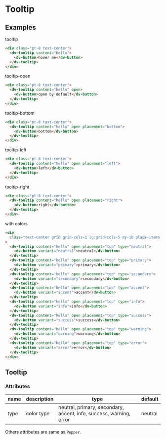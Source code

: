 # Tooltip

## Examples

tooltip

```html :::demo
<div class="pt-8 text-center">
  <dv-tooltip content="hello">
    <dv-button>hover me</dv-button>
  </dv-tooltip>
</div>
```

tooltip-open

```html :::demo
<div class="pt-8 text-center">
  <dv-tooltip content="hello" open>
    <dv-button>open by default</dv-button>
  </dv-tooltip>
</div>
```

tooltip-bottom

```html :::demo
<div class="pt-8 text-center">
  <dv-tooltip content="hello" open placement="bottom">
    <dv-button>bottom</dv-button>
  </dv-tooltip>
</div>
```

tooltip-left

```html :::demo
<div class="pt-8 text-center">
  <dv-tooltip content="hello" open placement="left">
    <dv-button>left</dv-button>
  </dv-tooltip>
</div>
```

tooltip-right

```html :::demo
<div class="pt-8 text-center">
  <dv-tooltip content="hello" open placement="right">
    <dv-button>right</dv-button>
  </dv-tooltip>
</div>
```

with colors

```html :::demo
<div
  class="text-center grid grid-cols-1 lg:grid-cols-5 my-10 place-items-center gap-y-12"
>
  <dv-tooltip content="hello" open placement="top" type="neutral">
    <dv-button variant="neutral">neutral</dv-button>
  </dv-tooltip>
  <dv-tooltip content="hello" open placement="top" type="primary">
    <dv-button variant="primary">primary</dv-button>
  </dv-tooltip>
  <dv-tooltip content="hello" open placement="top" type="secondary">
    <dv-button variant="secondary">secondary</dv-button>
  </dv-tooltip>
  <dv-tooltip content="hello" open placement="top" type="accent">
    <dv-button variant="accent">accent</dv-button>
  </dv-tooltip>
  <dv-tooltip content="hello" open placement="top" type="info">
    <dv-button variant="info">info</dv-button>
  </dv-tooltip>
  <dv-tooltip content="hello" open placement="top" type="success">
    <dv-button variant="success">success</dv-button>
  </dv-tooltip>
  <dv-tooltip content="hello" open placement="top" type="warning">
    <dv-button variant="warning">warning</dv-button>
  </dv-tooltip>
  <dv-tooltip content="hello" open placement="top" type="error">
    <dv-button variant="error">error</dv-button>
  </dv-tooltip>
</div>
```

## Tooltip

### Attributes

| name | description | type                                                               | default |
| ---- | ----------- | ------------------------------------------------------------------ | ------- |
| type | color type  | neutral, primary, secondary, accent, info, success, warning, error | neutral |

Others attributes are same as `Popper`.
